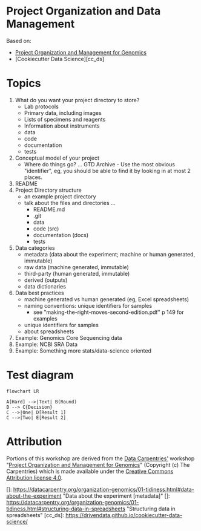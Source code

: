 Project Organization and Data Management
========================================

Based on:

- [Project Organization and Management for Genomics][dc_orggen]
- [Cookiecutter Data Science][cc_ds]


Topics
=======

1. What do you want your project directory to store?
    - Lab protocols
    - Primary data, including images 
    - Lists of specimens and reagents 
    - Information about instruments
    - data
    - code
    - documentation
    - tests
1. Conceptual model of your project
    - Where do things go? ... GTD Archive - Use the most obvious "identifier",
      eg, you should be able to find it by looking in at most 2 places.
1. README
1. Project Directory structure
    - an example project directory
    - talk about the files and directories ...
        - README.md
        - .git
        - data
        - code (src)
        - documentation (docs)
        - tests
1. Data categories
    - metadata (data about the experiment; machine or human generated, immutable)
    - raw data (machine generated, immutable)
    - third-party (human generated, immutable)
    - derived (outputs)
    - data dictionaries
1. Data best practices
    - machine generated vs human generated (eg, Excel spreadsheets)
    - naming conventions: unique identifiers for samples
        - see "making-the-right-moves-second-edition.pdf" p 149 for examples
    - unique identifiers for samples
    - about spreadsheets
1. Example: Genomics Core Sequencing data
1. Example: NCBI SRA Data
1. Example: Something more stats/data-science oriented

Test diagram
============

```mermaid
flowchart LR

A[Hard] -->|Text| B(Round)
B --> C{Decision}
C -->|One| D[Result 1]
C -->|Two| E[Result 2]
```



Attribution
===========

Portions of this workshop are derived from the [Data Carpentries'][dc_home]
workshop "[Project Organization and Management for Genomics][dc_orggen]"
(Copyright (c) The Carpentries) which is made available under the [Creative
Commons Attribution license 4.0][cc40].



<!-- LINKS -->

[cc40]: https://creativecommons.org/licenses/by/4.0/
[cc40l]: https://creativecommons.org/licenses/by/4.0/legalcode
[dc_home]: https://datacarpentry.org/
[dc_orggen]: https://datacarpentry.org/organization-genomics

[]: https://datacarpentry.org/organization-genomics/01-tidiness.html#data-about-the-experiment "Data about the experiment [metadata]"
[]: https://datacarpentry.org/organization-genomics/01-tidiness.html#structuring-data-in-spreadsheets "Structuring data in spreadsheets"
[cc_ds]: https://drivendata.github.io/cookiecutter-data-science/

<!-- END -->
